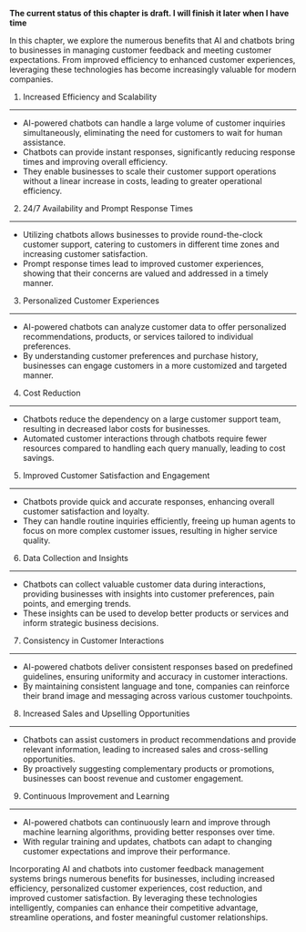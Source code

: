 **The current status of this chapter is draft. I will finish it later when I have time**

In this chapter, we explore the numerous benefits that AI and chatbots bring to businesses in managing customer feedback and meeting customer expectations. From improved efficiency to enhanced customer experiences, leveraging these technologies has become increasingly valuable for modern companies.

1. Increased Efficiency and Scalability
---------------------------------------

* AI-powered chatbots can handle a large volume of customer inquiries simultaneously, eliminating the need for customers to wait for human assistance.
* Chatbots can provide instant responses, significantly reducing response times and improving overall efficiency.
* They enable businesses to scale their customer support operations without a linear increase in costs, leading to greater operational efficiency.

2. 24/7 Availability and Prompt Response Times
----------------------------------------------

* Utilizing chatbots allows businesses to provide round-the-clock customer support, catering to customers in different time zones and increasing customer satisfaction.
* Prompt response times lead to improved customer experiences, showing that their concerns are valued and addressed in a timely manner.

3. Personalized Customer Experiences
------------------------------------

* AI-powered chatbots can analyze customer data to offer personalized recommendations, products, or services tailored to individual preferences.
* By understanding customer preferences and purchase history, businesses can engage customers in a more customized and targeted manner.

4. Cost Reduction
-----------------

* Chatbots reduce the dependency on a large customer support team, resulting in decreased labor costs for businesses.
* Automated customer interactions through chatbots require fewer resources compared to handling each query manually, leading to cost savings.

5. Improved Customer Satisfaction and Engagement
------------------------------------------------

* Chatbots provide quick and accurate responses, enhancing overall customer satisfaction and loyalty.
* They can handle routine inquiries efficiently, freeing up human agents to focus on more complex customer issues, resulting in higher service quality.

6. Data Collection and Insights
-------------------------------

* Chatbots can collect valuable customer data during interactions, providing businesses with insights into customer preferences, pain points, and emerging trends.
* These insights can be used to develop better products or services and inform strategic business decisions.

7. Consistency in Customer Interactions
---------------------------------------

* AI-powered chatbots deliver consistent responses based on predefined guidelines, ensuring uniformity and accuracy in customer interactions.
* By maintaining consistent language and tone, companies can reinforce their brand image and messaging across various customer touchpoints.

8. Increased Sales and Upselling Opportunities
----------------------------------------------

* Chatbots can assist customers in product recommendations and provide relevant information, leading to increased sales and cross-selling opportunities.
* By proactively suggesting complementary products or promotions, businesses can boost revenue and customer engagement.

9. Continuous Improvement and Learning
--------------------------------------

* AI-powered chatbots can continuously learn and improve through machine learning algorithms, providing better responses over time.
* With regular training and updates, chatbots can adapt to changing customer expectations and improve their performance.

Incorporating AI and chatbots into customer feedback management systems brings numerous benefits for businesses, including increased efficiency, personalized customer experiences, cost reduction, and improved customer satisfaction. By leveraging these technologies intelligently, companies can enhance their competitive advantage, streamline operations, and foster meaningful customer relationships.

